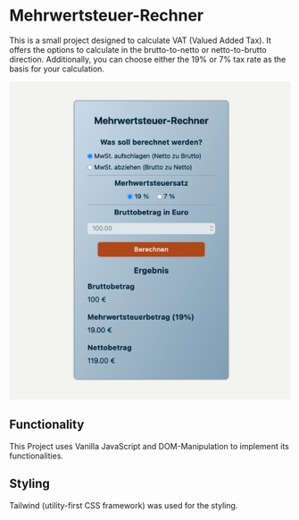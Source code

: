 # Mehrwertsteuer-Rechner

This is a small project designed to calculate VAT (Valued Added Tax).
It offers the options to calculate in the brutto-to-netto or netto-to-brutto direction.
Additionally, you can choose either the 19% or 7% tax rate as the basis for your calculation.

![Preview](./src/assets/vat-calc_img.png)

## Functionality

This Project uses Vanilla JavaScript and DOM-Manipulation to implement its functionalities.

## Styling

Tailwind (utility-first CSS framework) was used for the styling.
